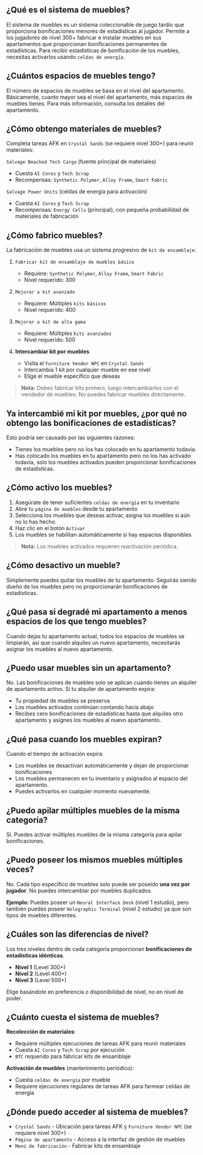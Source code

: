 ## ¿Qué es el sistema de muebles?

El sistema de muebles es un sistema coleccionable de juego tardío que proporciona bonificaciones menores de estadísticas al jugador. Permite a los jugadores de nivel 300+ fabricar e instalar muebles en sus apartamentos que proporcionan bonificaciones permanentes de estadísticas. Para recibir estadísticas de bonificación de los muebles, necesitas activarlos usando `celdas de energía`.

## ¿Cuántos espacios de muebles tengo?

El número de espacios de muebles se basa en el nivel del apartamento.
Básicamente, cuanto mayor sea el nivel del apartamento, más espacios de muebles tienes.
Para más información, consulta los detalles del apartamento.

## ¿Cómo obtengo materiales de muebles?

Completa tareas AFK en `Crystal Sands` (se requiere nivel 300+) para reunir materiales:

`Salvage Beached Tech Cargo` (fuente principal de materiales)

- Cuesta `AI Cores` y `Tech Scrap`
- Recompensas: `Synthetic Polymer`, `Alloy Frame`, `Smart Fabric`

`Salvage Power Units` (celdas de energía para activación)

- Cuesta `AI Cores` y `Tech Scrap`
- Recompensas: `Energy Cells` (principal), con pequeña probabilidad de materiales de fabricación

## ¿Cómo fabrico muebles?

La fabricación de muebles usa un sistema progresivo de `kit de ensamblaje`:

1. `Fabricar kit de ensamblaje de muebles básico`

   - Requiere: `Synthetic Polymer`, `Alloy Frame`, `Smart Fabric`
   - Nivel requerido: 300

2. `Mejorar a kit avanzado`

   - Requiere: Múltiples `kits básicos`
   - Nivel requerido: 400

3. `Mejorar a kit de alta gama`

   - Requiere: Múltiples `kits avanzados`
   - Nivel requerido: 500

4. **Intercambiar kit por muebles**
   - Visita el `Furniture Vendor NPC` en `Crystal Sands`
   - Intercambia 1 kit por cualquier mueble en ese nivel
   - Elige el mueble específico que deseas

> **Nota:** Debes fabricar kits primero, luego intercambiarlos con el vendedor de muebles. No puedes fabricar muebles directamente.

## Ya intercambié mi kit por muebles, ¿por qué no obtengo las bonificaciones de estadísticas?

Esto podría ser causado por las siguientes razones:

- Tienes los muebles pero no los has colocado en tu apartamento todavía.
- Has colocado los muebles en tu apartamento pero no los has activado todavía, solo los muebles activados pueden proporcionar bonificaciones de estadísticas.

## ¿Cómo activo los muebles?

1. Asegúrate de tener suficientes `celdas de energía` en tu inventario
2. Abre tu `página de muebles` desde tu apartamento
3. Selecciona los muebles que deseas activar, asigna los muebles si aún no lo has hecho.
4. Haz clic en el botón `Activar`
5. Los muebles se habilitan automáticamente si hay espacios disponibles

> **Nota:** Los muebles activados requieren reactivación periódica.

## ¿Cómo desactivo un mueble?

Simplemente puedes quitar los muebles de tu apartamento. Seguirás siendo dueño de los muebles pero no proporcionarán bonificaciones de estadísticas.

## ¿Qué pasa si degradé mi apartamento a menos espacios de los que tengo muebles?

Cuando dejas tu apartamento actual, todos los espacios de muebles se limpiarán, así que cuando alquiles un nuevo apartamento, necesitarás asignar los muebles al nuevo apartamento.

## ¿Puedo usar muebles sin un apartamento?

No. Las bonificaciones de muebles solo se aplican cuando tienes un alquiler de apartamento activo. Si tu alquiler de apartamento expira:

- Tu propiedad de muebles se preserva
- Los muebles activados continúan contando hacia abajo
- Recibes cero bonificaciones de estadísticas hasta que alquiles otro apartamento y asignes los muebles al nuevo apartamento.

## ¿Qué pasa cuando los muebles expiran?

Cuando el tiempo de activación expira:

- Los muebles se desactivan automáticamente y dejan de proporcionar bonificaciones
- Los muebles permanecen en tu inventario y asignados al espacio del apartamento.
- Puedes activarlos en cualquier momento nuevamente.

## ¿Puedo apilar múltiples muebles de la misma categoría?

Sí. Puedes activar múltiples muebles de la misma categoría para apilar bonificaciones.

## ¿Puedo poseer los mismos muebles múltiples veces?

No. Cada tipo específico de muebles solo puede ser poseído **una vez por jugador**. No puedes intercambiar por muebles duplicados.

**Ejemplo:** Puedes poseer un `Neural Interface Desk` (nivel 1 estudio), pero también puedes poseer `Holographic Terminal` (nivel 2 estudio) ya que son tipos de muebles diferentes.

## ¿Cuáles son las diferencias de nivel?

Los tres niveles dentro de cada categoría proporcionan **bonificaciones de estadísticas idénticas**.

- **Nivel 1** (Level 300+)
- **Nivel 2** (Level 400+)
- **Nivel 3** (Level 500+)

Elige basándote en preferencia o disponibilidad de nivel, no en nivel de poder.

## ¿Cuánto cuesta el sistema de muebles?

**Recolección de materiales**:

- Requiere múltiples ejecuciones de tareas AFK para reunir materiales
- Cuesta `AI Cores` y `Tech Scrap` por ejecución
- `BTC` requerido para fabricar kits de ensamblaje

**Activación de muebles** (mantenimiento periódico):

- Cuesta `celdas de energía` por mueble
- Requiere ejecuciones regulares de tareas AFK para farmear celdas de energía

## ¿Dónde puedo acceder al sistema de muebles?

- `Crystal Sands` - Ubicación para tareas AFK y `Furniture Vendor NPC` (se requiere nivel 300+)
- `Página de apartamento` - Acceso a la interfaz de gestión de muebles
- `Menú de fabricación` - Fabricar kits de ensamblaje
